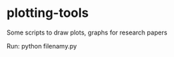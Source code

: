 plotting-tools
==============

Some scripts to draw plots, graphs for research papers

Run: python filenamy.py

